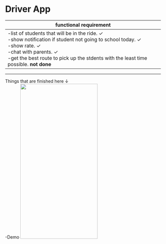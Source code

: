 # Driver App

<table class="table">
  <thead>
    <tr>
      <th scope="col">functional requirement</th>
    </tr>
  </thead>
  <tbody>
    <tr>
      <td scope="row">
          -list of students that will be in the ride. <span>&#10003;</span>
          <br>
          -show notification if student not going to school today. <span>&#10003;</span>
          <br>
          -show rate. <span>&#10003;</span>
          <br>
          -chat with parents. <span>&#10003;</span>
          <br>
          -get the best route to pick up the stdents with the least time possible. <b>not done</b>
      </td>
    </tr>
  </tbody>
</table>


<hr>
Things that are finished here <span>&#8595;</span> 
<br>
-Demo
<img src="https://github.com/BoQasem/splash-screen/blob/main/explain/Demo.gif" width="250" height="500">


